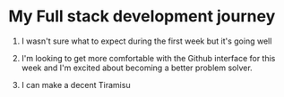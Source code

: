 # My Full stack development journey

1. I wasn't sure what to expect during the first week but it's going well

2. I'm looking to get more comfortable with the Github interface for this week 
   and I'm excited about becoming a better problem solver.

3. I can make a decent Tiramisu 
